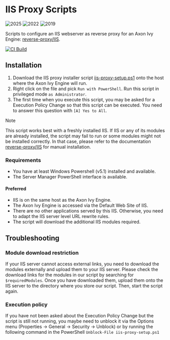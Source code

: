 # IIS Proxy Scripts

![2025](https://img.shields.io/badge/Windows-Server_2025-blue)
![2022](https://img.shields.io/badge/Windows-Server_2022-green)
![2019](https://img.shields.io/badge/Untested::Windows-Server_2019-yellow)

Scripts to configure an IIS webserver as reverse proxy for an Axon Ivy Engine: [reverse-proxy/IIS].

[![CI Build](https://github.com/axonivy-market/iis-proxy/actions/workflows/ci.yml/badge.svg)](https://github.com/axonivy-market/iis-proxy/actions/workflows/ci.yml)

## Installation


1. Download the IIS proxy installer script [iis-proxy-setup.ps1](https://github.com/axonivy-market/iis-proxy/raw/refs/heads/master/scripts/iis-proxy-setup.ps1) onto the host where the Axon Ivy Engine will run.
2. Right click on the file and pick `Run with PowerShell`. Run this script in privileged mode `as Administrator`.
3. The first time when you execute this script, you may be asked for a Execution Policy Change so that this script can be executed. You need to answer this question with `[A] Yes to All`.

> [!NOTE]  
> This script works best with a freshly installed IIS. If IIS or any of its modules are already installed, the script may fail to run or some modules might not be installed correctly. In that case, please refer to the documentation [reverse-proxy/IIS] for manual installation.

### Requirements

- You have at least Windows Powershell (v5.1) installed and available.
- The Server Manager PowerShell interface is available.

#### Preferred

- IIS is on the same host as the Axon Ivy Engine.
- The Axon Ivy Engine is accessed via the Default Web Site of IIS.
- There are no other applications served by this IIS. Otherwise, you need to adapt the IIS server level URL rewrite rules.
- The script will download the additional IIS modules required.

## Troubleshooting

### Module download restriction

If your IIS server cannot access external links, you need to download the modules externally and upload them to your IIS server. Please check the download links for the modules in our script by searching for `$requiredModules`. Once you have downloaded them, upload them onto the IIS server to the directory where you store our script. Then, start the script again.

### Execution policy

If you have not been asked about the Execution Policy Change but the script is still not running, you maybe need to unblock it via the Options menu (Properties -> General -> Security -> Unblock) or by running the following command in the PowerShell `Unblock-File iis-proxy-setup.ps1`


[reverse-proxy/IIS]: https://developer.axonivy.com/doc/dev/en/engine-guide/integration/reverse-proxy/microsoft-iis/index.html
